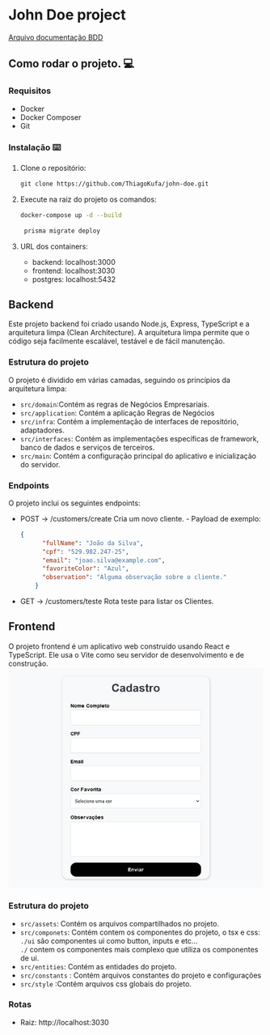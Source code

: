 # John Doe project
[Arquivo documentação BDD](https://github.com/ThiagoKufa/john-doe/blob/master/docs/cliente.md)

## Como rodar o projeto. 💻

### Requisitos

- Docker
- Docker Composer
- Git

### ****Instalação**** ⌨️

1. Clone o repositório:
    
    ```markdown
    git clone https://github.com/ThiagoKufa/john-doe.git
    ```
    
2. Execute na raiz do projeto os comandos:
    
    ```bash
    docker-compose up -d --build
    ```
    
  
    ```bash
     prisma migrate deploy
    ```
   
    
3. URL dos containers:
    - backend: localhost:3000
    - frontend: localhost:3030
    - postgres: localhost:5432

## Backend

Este projeto backend foi criado usando Node.js, Express, TypeScript e a arquitetura limpa (Clean Architecture). A arquitetura limpa permite que o código seja facilmente escalável, testável e de fácil manutenção.

### ****Estrutura do projeto****

O projeto é dividido em várias camadas, seguindo os princípios da arquitetura limpa:

- `src/domain`:Contém as regras de Negócios Empresariais.
- `src/application`: Contém a aplicação Regras de Negócios
- `src/infra`: Contém a implementação de interfaces de repositório, adaptadores.
- `src/interfaces`: Contém as implementações específicas de framework, banco de dados e serviços de terceiros.
- `src/main`: Contém a configuração principal do aplicativo e inicialização do servidor.

### ****Endpoints****

O projeto inclui os seguintes endpoints:

- POST → /customers/create
Cria um novo cliente. - Payload de exemplo:
    
    ```json
    {
          "fullName": "João da Silva",
          "cpf": "529.982.247-25",
          "email": "joao.silva@example.com",
          "favoriteColor": "Azul",
          "observation": "Alguma observação sobre o cliente."
        }
    ```
    
- GET → /customers/teste
Rota teste para listar os Clientes.

## Frontend

O projeto frontend é um aplicativo web construído usando React e TypeScript. Ele usa o Vite como seu servidor de desenvolvimento e de construção.
![front](/assets/frontend.png)

### ****Estrutura do projeto****

- `src/assets`: Contém os arquivos compartilhados no projeto.
- `src/componets`: Contém contem os componentes do projeto, o tsx e css: 
`./ui` são componentes ui como button, inputs e etc…  
`./`  contem os componentes mais complexo que utiliza os componentes de ui.
- `src/entities`: Contém as entidades do projeto.
- `src/constants` : Contém  arquivos constantes do projeto e configurações
- `src/style` :Contém arquivos css globais do projeto.

### Rotas

- Raiz:  http://localhost:3030
